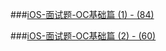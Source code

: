 ###[iOS-面试题-OC基础篇 (1) - (84)](https://www.jianshu.com/p/332310721f58 "iOS-面试题-OC基础篇 (1) - (84)")


###[iOS-面试题-OC基础篇 (2) - (60)](https://www.jianshu.com/p/d58c4f915e73 "iOS-面试题-OC基础篇 (2) - (60)")
